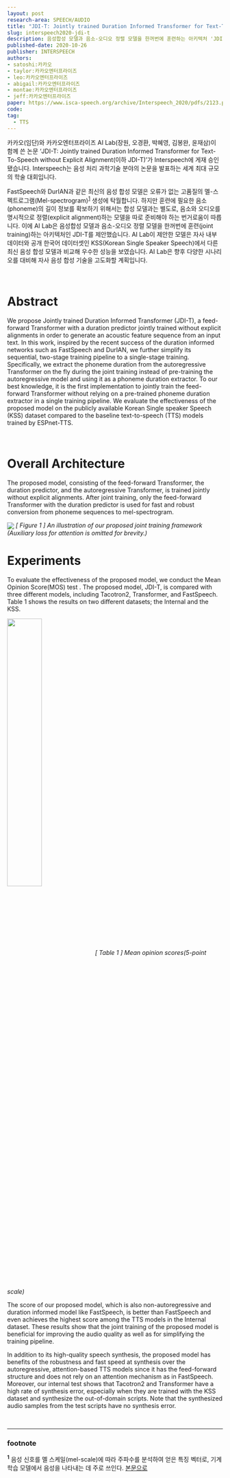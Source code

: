 ```yaml
---
layout: post
research-area: SPEECH/AUDIO
title: "JDI-T: Jointly trained Duration Informed Transformer for Text-To-Speech without Explicit Alignment"
slug: interspeech2020-jdi-t
description: 음성합성 모델과 음소-오디오 정렬 모델을 한꺼번에 훈련하는 아키텍처 'JDI-T' 제안
published-date: 2020-10-26
publisher: INTERSPEECH
authors:
- satoshi:카카오
- taylor:카카오엔터프라이즈
- leo:카카오엔터프라이즈
- abigail:카카오엔터프라이즈
- montae:카카오엔터프라이즈
- jeff:카카오엔터프라이즈
paper: https://www.isca-speech.org/archive/Interspeech_2020/pdfs/2123.pdf
code:
tag:
  - TTS
---
```

카카오(임단)와 카카오엔터프라이즈 AI Lab(장원, 오경환, 박혜영, 김봉완, 윤재삼)이 함께 쓴 논문 ‘JDI-T: Jointly trained Duration Informed Transformer for Text-To-Speech without Explicit Alignment(이하 JDI-T)’가 Interspeech에 게재 승인됐습니다. Interspeech는 음성 처리 과학기술 분야의 논문을 발표하는 세계 최대 규모의 학술 대회입니다.

FastSpeech와 DurIAN과 같은 최신의 음성 합성 모델은 오류가 없는 고품질의 멜-스펙트로그램(Mel-spectrogram)<sup id="a1">[1](#f1)</sup> 생성에 탁월합니다. 하지만 훈련에 필요한 음소(phoneme)의 길이 정보를 확보하기 위해서는 합성 모델과는 별도로, 음소와 오디오를 명시적으로 정렬(explicit alignment)하는 모델을 따로 준비해야 하는 번거로움이 따릅니다. 이에 AI Lab은 음성합성 모델과 음소-오디오 정렬 모델을 한꺼번에 훈련(joint training)하는 아키텍처인 JDI-T를 제안했습니다. AI Lab이 제안한 모델은 자사 내부 데이터와 공개 한국어 데이터셋인 KSS(Korean Single Speaker Speech)에서 다른 최신 음성 합성 모델과 비교해 우수한 성능을 보였습니다. AI Lab은 향후 다양한 시나리오를 대비해 자사 음성 합성 기술을 고도화할 계획입니다.

<br/>

# Abstract

We propose Jointly trained Duration Informed Transformer (JDI-T), a feed-forward Transformer with a duration predictor jointly trained without explicit alignments in order to generate an acoustic feature sequence from an input text. In this work, inspired by the recent success of the duration informed networks such as FastSpeech and DurIAN, we further simplify its sequential, two-stage training pipeline to a single-stage training. Specifically, we extract the phoneme duration from the autoregressive Transformer on the fly during the joint training instead of pre-training the autoregressive model and using it as a phoneme duration extractor. To our best knowledge, it is the first implementation to jointly train the feed-forward Transformer without relying on a pre-trained phoneme duration extractor in a single training pipeline. We evaluate the effectiveness of the proposed model on the publicly available Korean Single speaker Speech (KSS) dataset compared to the baseline text-to-speech (TTS) models trained by ESPnet-TTS.

<br/>

# Overall Architecture

The proposed model, consisting of the feed-forward Transformer, the duration predictor, and the autoregressive Transformer, is trained jointly without explicit alignments. After joint training, only the feed-forward Transformer with the duration predictor is used for fast and robust conversion from phoneme sequences to mel-spectrogram.

<img src="{{ site.url }}/assets/img/2020-10-25-jdi-t/001.png" align="center">
<em>[ Figure 1 ] An illustration of our proposed joint training framework (Auxiliary loss for attention is omitted for brevity.)</em>

# Experiments

To evaluate the effectiveness of the proposed model, we conduct the Mean Opinion Score(MOS) test . The proposed model, JDI-T, is compared with three different models, including Tacotron2, Transformer, and FastSpeech. Table 1 shows the results on two different datasets; the Internal and the KSS.

<img src="{{ site.url }}/assets/img/2020-10-25-jdi-t/002.png" width="40%" align="center">
<em>[ Table 1 ] Mean opinion scores(5-point scale)</em>

The score of our proposed model, which is also non-autoregressive and duration informed model like FastSpeech, is better than FastSpeech and even achieves the highest score among the TTS models in the Internal dataset. These results show that the joint training of the proposed model is beneficial for improving the audio quality as well as for simplifying the training pipeline.

In addition to its high-quality speech synthesis, the proposed model has benefits of the robustness and fast speed at synthesis over the autoregressive, attention-based TTS models since it has the feed-forward structure and does not rely on an attention mechanism as in FastSpeech. Moreover, our internal test shows that Tacotron2 and Transformer have a high rate of synthesis error, especially when they are trained with the KSS dataset and synthesize the out-of-domain scripts. Note that the synthesized audio samples from the test scripts have no synthesis error.

<br/>

-----
### footnote

<b id="f1"><sup>1</sup></b> 음성 신호를 멜 스케일(mel-scale)에 따라 주파수를 분석하여 얻은 특징 벡터로, 기계학습 모델에서 음성을 나타내는 데 주로 쓰인다. [본문으로](#a1)
